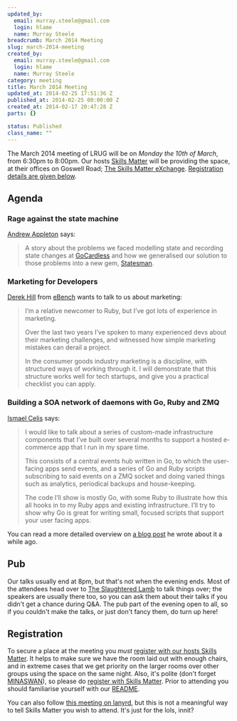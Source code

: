```yaml
--- 
updated_by: 
  email: murray.steele@gmail.com
  login: hlame
  name: Murray Steele
breadcrumb: March 2014 Meeting
slug: march-2014-meeting
created_by: 
  email: murray.steele@gmail.com
  login: hlame
  name: Murray Steele
category: meeting
title: March 2014 Meeting
updated_at: 2014-02-25 17:51:36 Z
published_at: 2014-02-25 00:00:00 Z
created_at: 2014-02-17 20:47:28 Z
parts: {}

status: Published
class_name: ""
---
```


The March 2014 meeting of LRUG will be on *Monday the 10th of March*, from 6:30pm to 8:00pm.  Our hosts [Skills Matter](http://skillsmatter.com/) will be providing the space, at their offices on Goswell Road; [The Skills Matter eXchange](https://skillsmatter.com/locations/96-skills-matter-exchange).  <a href="#mar14registration">Registration details are given below</a>.

Agenda
------

### Rage against the state machine

[Andrew Appleton](https://twitter.com/appltn) says:

> A story about the problems we faced modelling state and 
> recording state changes at [GoCardless](https://gocardless.com/blog/) and how we 
> generalised our solution to those problems into a new
> gem, [Statesman](https://github.com/gocardless/statesman).

### Marketing for Developers

[Derek Hill](http://uk.linkedin.com/in/derekahill/) from [eBench](http://www.eBench.com) wants to talk to us about marketing:

> I’m a relative newcomer to Ruby, but I’ve got lots of experience in
> marketing.
> 
> Over the last two years I’ve spoken to many experienced devs about
> their marketing challenges, and witnessed how simple marketing
> mistakes can derail a project.
>
> In the consumer goods industry marketing is a discipline, with 
> structured ways of working through it.   I will demonstrate that
> this structure works well for tech startups, and give you a
> practical checklist you can apply.

### Building a SOA network of daemons with Go, Ruby and ZMQ

[Ismael Celis](http://home.ismaelcelis.com/) says:

> I would like to talk about a series of custom-made infrastructure
> components that I’ve built over several months to support a hosted
> e-commerce app that I run in my spare time.
>
> This consists of a central events hub written in Go, to which the
> user-facing apps send events, and a series of Go and Ruby scripts
> subscribing to said events on a ZMQ socket and doing varied things
> such as analytics, periodical backups and house-keeping.
>
> The code I’ll show is mostly Go, with some Ruby to illustrate how
> this all hooks in to my Ruby apps and existing infrastructure. I’ll
> try to show why Go is great for writing small, focused scripts that
> support your user facing apps.

You can read a more detailed overview on [a blog post](http://new-bamboo.co.uk/blog/2013/09/17/micro-network-daemons-in-go) he wrote about it a while ago.

Pub
---

Our talks usually end at 8pm, but that's not when the evening ends.  Most of the attendees head over to [The Slaughtered Lamb](http://www.theslaughteredlambpub.com/) to talk things over; the speakers are usually there too, so you can ask them about their talks if you didn't get a chance during Q&A.  The pub part of the evening open to all, so if you couldn't make the talks, or just don't fancy them, do turn up here!

Registration <a name="mar14registration">&nbsp;</a>
---------------------------------------------------

To secure a place at the meeting you *must* [register with our hosts Skills Matter](https://skillsmatter.com/meetups/6237-rage-against-the-state-machine-and-marketing-for-developers).  It helps to make sure we have the room laid out with enough chairs, and in extreme cases that we get priority on the larger rooms over other groups using the space on the same night.  Also, it's polite (don't forget [MINASWAN](http://oreilly.com/ruby/excerpts/ruby-learning-rails/ruby-glossary.html#I_indexterm_d1e32036)), so please do [register with Skills Matter](https://skillsmatter.com/meetups/6237-rage-against-the-state-machine-and-marketing-for-developers).  Prior to attending you should familiarise yourself with our [README](http://readme.lrug.org/).

You can also follow [this meeting on lanyrd](http://lanyrd.com/2014/lrug-march/), but this is not a meaningful way to tell Skills Matter you wish to attend.  It's just for the lols, innit?
